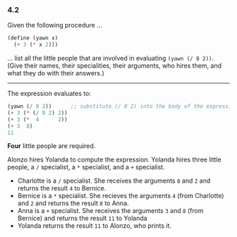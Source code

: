 ### 4.2

Given the following procedure …

~~~ scheme
(define (yawn x)
  (+ 3 (* x 2)))
~~~

… list all the little people that are involved in evaluating `(yawn (/ 8 2))`. (Give their names, their specialities, their arguments, who hires them, and what they do with their answers.)

***

The expression evaluates to:

~~~ scheme
(yawn (/ 8 2))      ;; substitute (/ 8 2) into the body of the expression
(+ 3 (* (/ 8 2) 2))
(+ 3 (*  4      2))
(+ 3  8)
11
~~~

**Four** little people are required.

Alonzo hires Yolanda to compute the expression. Yolanda hires three little people, a `/` specialist, a `*` specialist, and a `+` specialist.

* Charlotte is a `/` specialist. She receives the arguments `8` and `2` and returns the result `4` to Bernice.
* Bernice is a `*` specialist. She recieves the arguments `4` (from Charlotte) and `2` and returns the result `8` to Anna.
* Anna is a `+` specialist. She receives the arguments `3` and `8` (from Bernice) and returns the result `11` to Yolanda
* Yolanda returns the result `11` to Alonzo, who prints it.